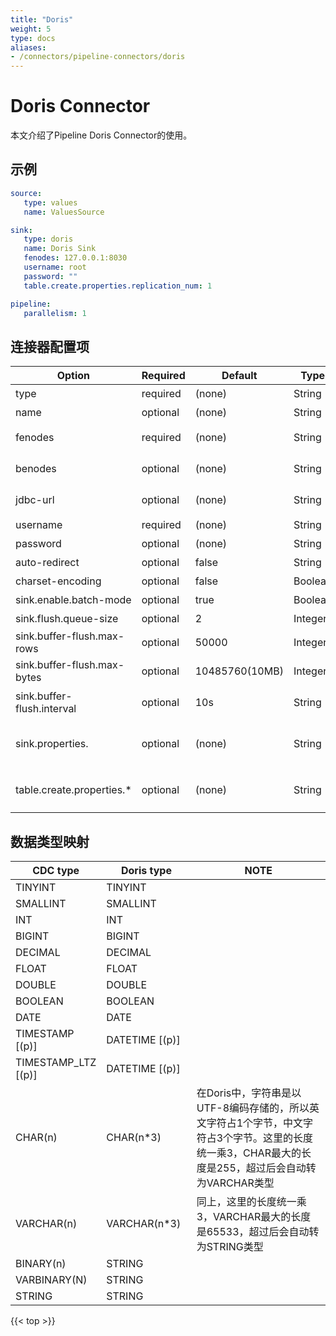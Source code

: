 ```yaml
---
title: "Doris"
weight: 5
type: docs
aliases:
- /connectors/pipeline-connectors/doris
---
```

<!--
Licensed to the Apache Software Foundation (ASF) under one
or more contributor license agreements.  See the NOTICE file
distributed with this work for additional information
regarding copyright ownership.  The ASF licenses this file
to you under the Apache License, Version 2.0 (the
"License"); you may not use this file except in compliance
with the License.  You may obtain a copy of the License at

  http://www.apache.org/licenses/LICENSE-2.0

Unless required by applicable law or agreed to in writing,
software distributed under the License is distributed on an
"AS IS" BASIS, WITHOUT WARRANTIES OR CONDITIONS OF ANY
KIND, either express or implied.  See the License for the
specific language governing permissions and limitations
under the License.
-->

# Doris Connector

本文介绍了Pipeline Doris Connector的使用。

## 示例


```yaml
source:
   type: values
   name: ValuesSource

sink:
   type: doris
   name: Doris Sink
   fenodes: 127.0.0.1:8030
   username: root
   password: ""
   table.create.properties.replication_num: 1

pipeline:
   parallelism: 1

```

## 连接器配置项

<div class="highlight">
<table class="colwidths-auto docutils">
    <thead>
      <tr>
        <th class="text-left" style="width: 10%">Option</th>
        <th class="text-left" style="width: 8%">Required</th>
        <th class="text-left" style="width: 7%">Default</th>
        <th class="text-left" style="width: 10%">Type</th>
        <th class="text-left" style="width: 65%">Description</th>
      </tr>
    </thead>
    <tbody>
    <tr>
      <td>type</td>
      <td>required</td>
      <td style="word-wrap: break-word;">(none)</td>
      <td>String</td>
      <td>指定要使用的Sink, 这里是 <code>'doris'</code>.</td>
    </tr>
    <tr>
      <td>name</td>
      <td>optional</td>
      <td style="word-wrap: break-word;">(none)</td>
      <td>String</td>
      <td> PipeLine的名称 </td>
    </tr>
     <tr>
      <td>fenodes</td>
      <td>required</td>
      <td style="word-wrap: break-word;">(none)</td>
      <td>String</td>
      <td>Doris集群FE的Http地址, 比如 127.0.0.1:8030 </td>
    </tr>
     <tr>
      <td>benodes</td>
      <td>optional</td>
      <td style="word-wrap: break-word;">(none)</td>
      <td>String</td>
      <td>Doris集群BE的Http地址, 比如 127.0.0.1:8040 </td>
    </tr>
    <tr>
      <td>jdbc-url</td>
      <td>optional</td>
      <td style="word-wrap: break-word;">(none)</td>
      <td>String</td>
      <td>Doris集群的JDBC地址，比如：jdbc:mysql://127.0.0.1:9030/db</td>
    </tr>
    <tr>
      <td>username</td>
      <td>required</td>
      <td style="word-wrap: break-word;">(none)</td>
      <td>String</td>
      <td>Doris集群的用户名</td>
    </tr> 
    <tr>
      <td>password</td>
      <td>optional</td>
      <td style="word-wrap: break-word;">(none)</td>
      <td>String</td>
      <td>Doris集群的密码</td>
    </tr>
    <tr>
      <td>auto-redirect</td>
      <td>optional</td>
      <td style="word-wrap: break-word;">false</td>
      <td>String</td>
      <td> 是否通过FE重定向写入，直连BE写入 </td>
    </tr>
    <tr>
      <td>charset-encoding</td>
      <td>optional</td>
      <td style="word-wrap: break-word;">false</td>
      <td>Boolean</td>
      <td> Doris Http客户端字符集编码，默认UTF-8 </td>
    </tr>
    <tr>
      <td>sink.enable.batch-mode</td>
      <td>optional</td>
      <td style="word-wrap: break-word;">true</td>
      <td>Boolean</td>
      <td> 是否使用攒批方式写入Doris </td>
    </tr>
    <tr>
      <td>sink.flush.queue-size</td>
      <td>optional</td>
      <td style="word-wrap: break-word;">2</td>
      <td>Integer</td>
      <td> 攒批写入的队列大小
      </td>
    </tr>
    <tr>
      <td>sink.buffer-flush.max-rows</td>
      <td>optional</td>
      <td style="word-wrap: break-word;">50000</td>
      <td>Integer</td>
      <td>单个批次最大Flush的记录数</td>
    </tr>
    <tr>
      <td>sink.buffer-flush.max-bytes</td>
      <td>optional</td>
      <td style="word-wrap: break-word;">10485760(10MB)</td>
      <td>Integer</td>
      <td>单个批次最大Flush的字节数</td>
    </tr>
    <tr>
      <td>sink.buffer-flush.interval</td>
      <td>optional</td>
      <td style="word-wrap: break-word;">10s</td>
      <td>String</td>
      <td>Flush的间隔时长，超过这个时间，将异步Flush数据</td>
    </tr>
    <tr>
      <td>sink.properties.</td>
      <td>optional</td>
      <td style="word-wrap: break-word;">(none)</td>
      <td>String</td>
      <td>StreamLoad的参数。
        For example: <code> sink.properties.strict_mode: true</code>.
        查看更多关于 <a href="https://doris.apache.org/zh-CN/docs/dev/sql-manual/sql-statements/Data-Manipulation-Statements/Load/STREAM-LOAD/"> StreamLoad 的属性</a></td> 
      </td>
    </tr>
    <tr>
      <td>table.create.properties.*</td>
      <td>optional</td>
      <td style="word-wrap: break-word;">(none)</td>
      <td>String</td>
      <td>创建表的Properties配置。
        For example: <code> table.create.properties.replication_num: 1</code>.
        查看更多关于 <a href="https://doris.apache.org/zh-CN/docs/dev/sql-manual/sql-statements/Data-Definition-Statements/Create/CREATE-TABLE/"> Doris Table 的属性</a></td> 
      </td>
    </tr>
    </tbody>
</table>
</div>

## 数据类型映射

<div class="wy-table-responsive">
<table class="colwidths-auto docutils">
    <thead>
      <tr>
        <th class="text-left" style="width:10%;">CDC type</th>
        <th class="text-left" style="width:30%;">Doris type</th>
        <th class="text-left" style="width:60%;">NOTE</th>
      </tr>
    </thead>
    <tbody>
    <tr>
      <td>TINYINT</td>
      <td>TINYINT</td>
      <td></td>
    </tr>
    <tr>
      <td>SMALLINT</td>
      <td>SMALLINT</td>
      <td></td>
    </tr>
    <tr>
      <td>INT</td>
      <td>INT</td>
      <td></td>
    </tr>
    <tr>
      <td>BIGINT</td>
      <td>BIGINT</td>
      <td></td>
    </tr>
   <tr>
      <td>DECIMAL</td>
      <td>DECIMAL</td>
      <td></td>
    </tr>
    <tr>
      <td>FLOAT</td>
      <td>FLOAT</td>
      <td></td>
    </tr>
    <tr>
      <td>DOUBLE</td>
      <td>DOUBLE</td>
      <td></td>
    </tr>
    <tr>
      <td>BOOLEAN</td>
      <td>BOOLEAN</td>
      <td></td>
    </tr>
    <tr>
      <td>DATE</td>
      <td>DATE</td>
      <td></td>
    </tr>
    <tr>
      <td>TIMESTAMP [(p)]</td>
      <td>DATETIME [(p)]</td>
      <td></td>
    </tr>
    <tr>
      <td>TIMESTAMP_LTZ [(p)]
      </td>
      <td>DATETIME [(p)]
      </td>
      <td></td>
    </tr>
    <tr>
      <td>CHAR(n)</td>
      <td>CHAR(n*3)</td>
      <td>在Doris中，字符串是以UTF-8编码存储的，所以英文字符占1个字节，中文字符占3个字节。这里的长度统一乘3，CHAR最大的长度是255，超过后会自动转为VARCHAR类型</td>
    </tr>
    <tr>
      <td>VARCHAR(n)</td>
      <td>VARCHAR(n*3)</td>
      <td>同上，这里的长度统一乘3，VARCHAR最大的长度是65533，超过后会自动转为STRING类型</td>
    </tr>
    <tr>
      <td>
        BINARY(n)
      </td>
      <td>STRING</td>
      <td></td>
    </tr>
    <tr>
      <td>
        VARBINARY(N)
      </td>
      <td>STRING</td>
      <td></td>
    </tr>
    <tr>
      <td>STRING</td>
      <td>STRING</td>
      <td></td>
    </tr>
    </tbody>
</table>
</div>

{{< top >}}
